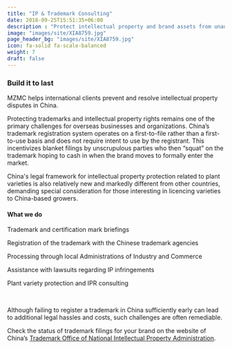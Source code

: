 ```yaml
---
title: "IP & Trademark Consulting"
date: 2018-09-25T15:51:35+06:00
description : "Protect intellectual property and brand assets from unauthorized use"
image: "images/site/XIA8759.jpg"
page_header_bg: "images/site/XIA8759.jpg"
icon: fa-solid fa-scale-balanced
weight: 7
draft: false
---
```


### Build it to last

MZMC helps international clients prevent and resolve intellectual property disputes in China.

Protecting trademarks and intellectual property rights remains one of the primary challenges for overseas businesses and organizations. China’s trademark registration system operates on a first-to-file rather than a first-to-use basis and does not require intent to use by the registrant. This incentivizes blanket filings by unscrupulous parties who then “squat” on the trademark hoping to cash in when the brand moves to formally enter the market.

China's legal framework for intellectual property protection related to plant varieties is also relatively new and markedly different from other countries, demanding special consideration for those interesting in licencing varieties to China-based growers.

<div class="service-checklist">

#### What we do

<i class="fa fa-check"></i> Trademark and certification mark briefings

<i class="fa fa-check"></i> Registration of the trademark with the Chinese trademark agencies

<i class="fa fa-check"></i> Processing through local Administrations of Industry and Commerce

<i class="fa fa-check"></i> Assistance with lawsuits regarding IP infringements

<i class="fa fa-check"></i> Plant variety protection and IPR consulting

</div>
<br>

Although failing to register a trademark in China sufficiently early can lead to additional legal hassles and costs, such challenges are often remediable.

Check the status of trademark filings for your brand on the website of China’s [Trademark Office of National Intellectual Property Administration](http://wcjs.sbj.cnipa.gov.cn/txnT01.do).

